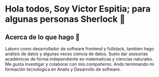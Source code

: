 # Hola todos, Soy Victor Espitia; para algunas personas Sherlock 🧐

## Acerca de lo que hago 👋
Laboro como desarrollador de software frontend y fullstack, tambien hago análisis de datos y algunas veces ciencia de datos. Suelo dar asesorias académicas de forma independiente en matematicas y ciencias naturales. Me gusta investigar y colaborar con mis compañeros. Ando terminando mi formación tecnologica en Analis y Desarrollo de software. 


<!--
**SherlockEspitia/SherlockEspitia** is a ✨ _special_ ✨ repository because its `README.md` (this file) appears on your GitHub profile.

Here are some ideas to get you started:

- 🔭 I’m currently working on ...
- 🌱 I’m currently learning ...
- 👯 I’m looking to collaborate on ...
- 🤔 I’m looking for help with ...
- 💬 Ask me about ...
- 📫 How to reach me: ...
- 😄 Pronouns: ...
- ⚡ Fun fact: ...
-->
